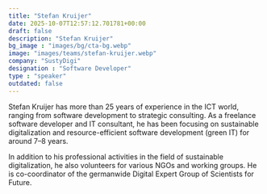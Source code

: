 ```yaml
---
title: "Stefan Kruijer"
date: 2025-10-07T12:57:12.701781+00:00
draft: false
description: "Stefan Kruijer"
bg_image : "images/bg/cta-bg.webp"
image: "images/teams/stefan-kruijer.webp"
company: "SustyDigi"
designation : "Software Developer"
type : "speaker"
outdated: false
---
```


Stefan Kruijer has more than 25 years of experience in the ICT world, ranging from software development to strategic consulting. As a freelance software developer and IT consultant, he has been focusing on sustainable digitalization and resource-efficient software development (green IT) for around 7–8 years.

In addition to his professional activities in the field of sustainable digitalization, he also volunteers for various NGOs and working groups. He is co-coordinator of the germanwide Digital Expert Group of Scientists for Future.
